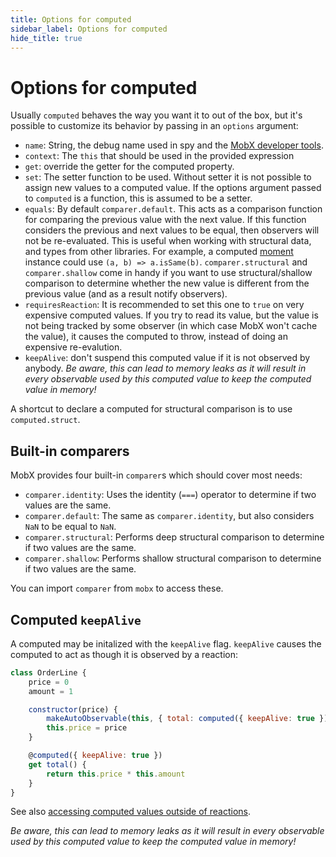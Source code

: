 ```yaml
---
title: Options for computed
sidebar_label: Options for computed
hide_title: true
---
```


# Options for computed

Usually `computed` behaves the way you want it to out of the box, but
it's possible to customize its behavior by passing in an `options` argument:

-   `name`: String, the debug name used in spy and the [MobX developer tools](https://github.com/mobxjs/mobx-devtools).
-   `context`: The `this` that should be used in the provided expression
-   `get`: override the getter for the computed property.
-   `set`: The setter function to be used. Without setter it is not possible to assign new values to a computed value. If the options argument passed to `computed` is a function, this is assumed to be a setter.
-   `equals`: By default `comparer.default`. This acts as a comparison function for comparing the previous value with the next value. If this function considers the previous and next values to be equal, then observers will not be re-evaluated. This is useful when working with structural data, and types from other libraries. For example, a computed [moment](https://momentjs.com/) instance could use `(a, b) => a.isSame(b)`. `comparer.structural` and `comparer.shallow` come in handy if you want to use structural/shallow comparison to determine whether the new value is different from the previous value (and as a result notify observers).
-   `requiresReaction`: It is recommended to set this one to `true` on very expensive computed values. If you try to read its value, but the value is not being tracked by some observer (in which case MobX won't cache the value), it causes the computed to throw, instead of doing an expensive re-evalution.
-   `keepAlive`: don't suspend this computed value if it is not observed by anybody. _Be aware, this can lead to memory leaks as it will result in every observable used by this computed value to keep the computed value in memory!_

A shortcut to declare a computed for structural comparison is to use `computed.struct`.

## Built-in comparers

MobX provides four built-in `comparer`s which should cover most needs:

-   `comparer.identity`: Uses the identity (`===`) operator to determine if two values are the same.
-   `comparer.default`: The same as `comparer.identity`, but also considers `NaN` to be equal to `NaN`.
-   `comparer.structural`: Performs deep structural comparison to determine if two values are the same.
-   `comparer.shallow`: Performs shallow structural comparison to determine if two values are the same.

You can import `comparer` from `mobx` to access these.

## Computed `keepAlive`

A computed may be initalized with the `keepAlive` flag. `keepAlive` causes the computed to act as though it is observed by a reaction:

```javascript
class OrderLine {
    price = 0
    amount = 1

    constructor(price) {
        makeAutoObservable(this, { total: computed({ keepAlive: true }) })
        this.price = price
    }

    @computed({ keepAlive: true })
    get total() {
        return this.price * this.amount
    }
}
```

See also [accessing computed values outside of reactions](computed-behavior.md#accessing-computed-values-outside-of-reactions).

_Be aware, this can lead to memory leaks as it will result in every observable used by this computed value to keep the computed value in memory!_
